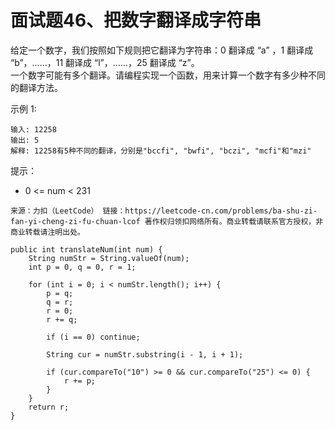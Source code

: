 面试题46、把数字翻译成字符串
===

给定一个数字，我们按照如下规则把它翻译为字符串：0 翻译成 “a” ，1 翻译成 “b”，……，11 翻译成 “l”，……，25 翻译成 “z”。<br>
一个数字可能有多个翻译。请编程实现一个函数，用来计算一个数字有多少种不同的翻译方法。<br>

示例 1:<br>
```
输入: 12258
输出: 5
解释: 12258有5种不同的翻译，分别是"bccfi", "bwfi", "bczi", "mcfi"和"mzi"
```
提示：<br>
* 0 <= num < 231

``
来源：力扣（LeetCode）
链接：https://leetcode-cn.com/problems/ba-shu-zi-fan-yi-cheng-zi-fu-chuan-lcof
著作权归领扣网络所有。商业转载请联系官方授权，非商业转载请注明出处。
``

```
public int translateNum(int num) {
    String numStr = String.valueOf(num);
    int p = 0, q = 0, r = 1;
    
    for (int i = 0; i < numStr.length(); i++) {
        p = q;
        q = r;
        r = 0;
        r += q;
        
        if (i == 0) continue;
        
        String cur = numStr.substring(i - 1, i + 1);
        
        if (cur.compareTo("10") >= 0 && cur.compareTo("25") <= 0) {
            r += p;
        }
    }
    return r;
}
```

